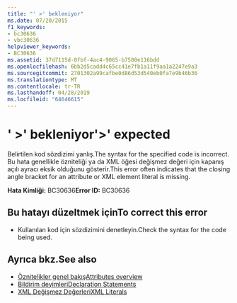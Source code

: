 ```yaml
---
title: "' >' bekleniyor"
ms.date: 07/20/2015
f1_keywords:
- bc30636
- vbc30636
helpviewer_keywords:
- BC30636
ms.assetid: 37d7115d-0fbf-4ac4-9065-b7580e116bdd
ms.openlocfilehash: 6bb2d5cadd4c65cc41e7fb1a11f9aa1a2247e9a3
ms.sourcegitcommit: 2701302a99cafbe0d86d53d540eb0fa7e9b46b36
ms.translationtype: MT
ms.contentlocale: tr-TR
ms.lasthandoff: 04/28/2019
ms.locfileid: "64646615"
---
```

# <a name="-expected"></a><span data-ttu-id="22e37-102">' >' bekleniyor</span><span class="sxs-lookup"><span data-stu-id="22e37-102">'>' expected</span></span>
<span data-ttu-id="22e37-103">Belirtilen kod sözdizimi yanlış.</span><span class="sxs-lookup"><span data-stu-id="22e37-103">The syntax for the specified code is incorrect.</span></span> <span data-ttu-id="22e37-104">Bu hata genellikle özniteliği ya da XML öğesi değişmez değeri için kapanış açılı ayracı eksik olduğunu gösterir.</span><span class="sxs-lookup"><span data-stu-id="22e37-104">This error often indicates that the closing angle bracket for an attribute or XML element literal is missing.</span></span>  
  
 <span data-ttu-id="22e37-105">**Hata Kimliği:** BC30636</span><span class="sxs-lookup"><span data-stu-id="22e37-105">**Error ID:** BC30636</span></span>  
  
## <a name="to-correct-this-error"></a><span data-ttu-id="22e37-106">Bu hatayı düzeltmek için</span><span class="sxs-lookup"><span data-stu-id="22e37-106">To correct this error</span></span>  
  
- <span data-ttu-id="22e37-107">Kullanılan kod için sözdizimini denetleyin.</span><span class="sxs-lookup"><span data-stu-id="22e37-107">Check the syntax for the code being used.</span></span>  
  
## <a name="see-also"></a><span data-ttu-id="22e37-108">Ayrıca bkz.</span><span class="sxs-lookup"><span data-stu-id="22e37-108">See also</span></span>

- [<span data-ttu-id="22e37-109">Öznitelikler genel bakış</span><span class="sxs-lookup"><span data-stu-id="22e37-109">Attributes overview</span></span>](~/docs/visual-basic/programming-guide/concepts/attributes/index.md)
- [<span data-ttu-id="22e37-110">Bildirim deyimleri</span><span class="sxs-lookup"><span data-stu-id="22e37-110">Declaration Statements</span></span>](~/docs/visual-basic/programming-guide/language-features/statements.md#declaration-statements)
- [<span data-ttu-id="22e37-111">XML Değişmez Değerleri</span><span class="sxs-lookup"><span data-stu-id="22e37-111">XML Literals</span></span>](../../visual-basic/language-reference/xml-literals/index.md)
